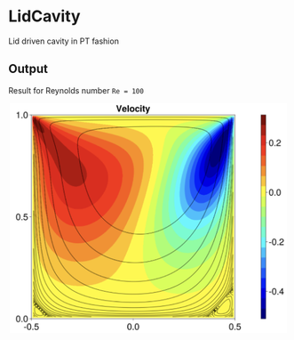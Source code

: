 # LidCavity

Lid driven cavity in PT fashion

## Output

Result for Reynolds number `Re = 100`

<p align="center">
    <img src="docs/output.png" alt="LidCavity" width="500">
</p>